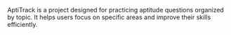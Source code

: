 AptiTrack is a project designed for practicing aptitude questions organized by topic. It helps users focus on specific areas and improve their skills efficiently.
